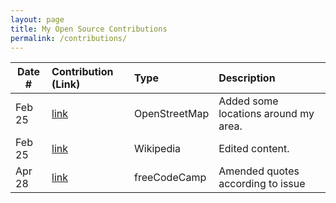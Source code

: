 ```yaml
---
layout: page
title: My Open Source Contributions
permalink: /contributions/
---
```


<!--
Type of the contribution should be "Wikipedia edit", "OpenStreet Map feature", "Documentation", "Course website", "Blog",
"Browser Add-on", etc.

The description should include a brief summary of what you did.

The link should bring us to a public page that shows your contribution. 

Replace the first row with your own contribution. 

-->





| Date #       | Contribution (Link)  | Type  | Description |
|---|:---|:---|:---|
| Feb 25 | [link](https://www.openstreetmap.org/changeset/147916129) | OpenStreetMap | Added some locations around my area. |
| Feb 25 | [link](https://en.wikipedia.org/wiki/Crab_Champions#cite_note-5) | Wikipedia | Edited content. |
| Apr 28 | [link](https://github.com/freeCodeCamp/freeCodeCamp/pull/54563) | freeCodeCamp | Amended quotes according to issue |
